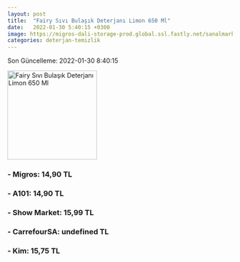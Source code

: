 ```yaml
---
layout: post
title:  "Fairy Sıvı Bulaşık Deterjanı Limon 650 Ml"
date:   2022-01-30 5:40:15 +0300
image: https://migros-dali-storage-prod.global.ssl.fastly.net/sanalmarket/product/30619668/30619668_urundetay-a7cd2c-1650x1650.jpg
categories: deterjan-temizlik
---
```


Son Güncelleme: 2022-01-30 8:40:15

<img src="https://migros-dali-storage-prod.global.ssl.fastly.net/sanalmarket/product/30619668/30619668_urundetay-a7cd2c-1650x1650.jpg" width="200" alt="Fairy Sıvı Bulaşık Deterjanı Limon 650 Ml" />


### - Migros: 14,90 TL

### - A101: 14,90 TL

### - Show Market: 15,99 TL

### - CarrefourSA: undefined TL

### - Kim: 15,75 TL

